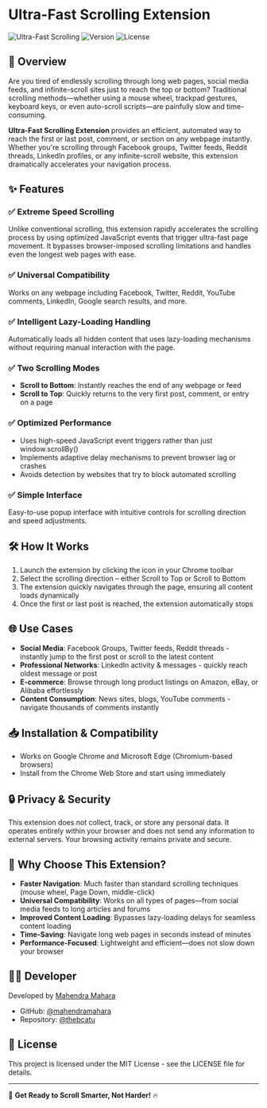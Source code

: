 # Ultra-Fast Scrolling Extension

![Ultra-Fast Scrolling](https://img.shields.io/badge/Scroll-Ultra%20Fast-blue)
![Version](https://img.shields.io/badge/version-1.0.0-green)
![License](https://img.shields.io/badge/license-MIT-orange)

## 🚀 Overview

Are you tired of endlessly scrolling through long web pages, social media feeds, and infinite-scroll sites just to reach the top or bottom? Traditional scrolling methods—whether using a mouse wheel, trackpad gestures, keyboard keys, or even auto-scroll scripts—are painfully slow and time-consuming.

**Ultra-Fast Scrolling Extension** provides an efficient, automated way to reach the first or last post, comment, or section on any webpage instantly. Whether you're scrolling through Facebook groups, Twitter feeds, Reddit threads, LinkedIn profiles, or any infinite-scroll website, this extension dramatically accelerates your navigation process.

## ✨ Features

### ✅ Extreme Speed Scrolling
Unlike conventional scrolling, this extension rapidly accelerates the scrolling process by using optimized JavaScript events that trigger ultra-fast page movement. It bypasses browser-imposed scrolling limitations and handles even the longest web pages with ease.

### ✅ Universal Compatibility
Works on any webpage including Facebook, Twitter, Reddit, YouTube comments, LinkedIn, Google search results, and more.

### ✅ Intelligent Lazy-Loading Handling
Automatically loads all hidden content that uses lazy-loading mechanisms without requiring manual interaction with the page.

### ✅ Two Scrolling Modes
- **Scroll to Bottom**: Instantly reaches the end of any webpage or feed
- **Scroll to Top**: Quickly returns to the very first post, comment, or entry on a page

### ✅ Optimized Performance
- Uses high-speed JavaScript event triggers rather than just window.scrollBy()
- Implements adaptive delay mechanisms to prevent browser lag or crashes
- Avoids detection by websites that try to block automated scrolling

### ✅ Simple Interface
Easy-to-use popup interface with intuitive controls for scrolling direction and speed adjustments.

## 🛠️ How It Works

1. Launch the extension by clicking the icon in your Chrome toolbar
2. Select the scrolling direction – either Scroll to Top or Scroll to Bottom
3. The extension quickly navigates through the page, ensuring all content loads dynamically
4. Once the first or last post is reached, the extension automatically stops

## 🌐 Use Cases

- **Social Media**: Facebook Groups, Twitter feeds, Reddit threads - instantly jump to the first post or scroll to the latest content
- **Professional Networks**: LinkedIn activity & messages - quickly reach oldest message or post
- **E-commerce**: Browse through long product listings on Amazon, eBay, or Alibaba effortlessly
- **Content Consumption**: News sites, blogs, YouTube comments - navigate thousands of comments instantly

## 📥 Installation & Compatibility

- Works on Google Chrome and Microsoft Edge (Chromium-based browsers)
- Install from the Chrome Web Store and start using immediately

## 🔒 Privacy & Security

This extension does not collect, track, or store any personal data. It operates entirely within your browser and does not send any information to external servers. Your browsing activity remains private and secure.

## 📌 Why Choose This Extension?

- **Faster Navigation**: Much faster than standard scrolling techniques (mouse wheel, Page Down, middle-click)
- **Universal Compatibility**: Works on all types of pages—from social media feeds to long articles and forums
- **Improved Content Loading**: Bypasses lazy-loading delays for seamless content loading
- **Time-Saving**: Navigate long web pages in seconds instead of minutes
- **Performance-Focused**: Lightweight and efficient—does not slow down your browser

## 👨‍💻 Developer

Developed by [Mahendra Mahara](https://mahendrasingh.com.np)

- GitHub: [@mahendramahara](https://github.com/mahendramahara)
- Repository: [@thebcatu](https://github.com/thebcatu/Crazy-Scroller-Extension)

## 📄 License

This project is licensed under the MIT License - see the LICENSE file for details.

---

🚀 **Get Ready to Scroll Smarter, Not Harder!** 🔥
